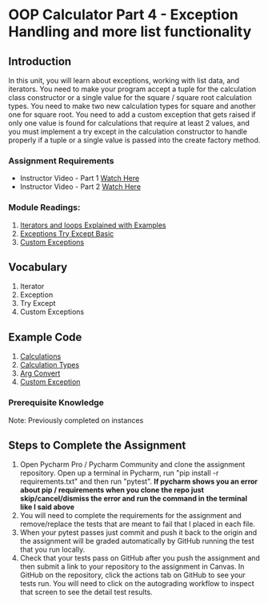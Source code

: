 # OOP Calculator Part 4 - Exception Handling and more list functionality

## Introduction

In this unit, you will learn about exceptions, working with list data, and iterators. You need to make your program
accept a tuple for the calculation class constructor or a single value for the square / square root calculation types. 
You need to make two new calculation types for square and another one for square root. You need to add a custom exception
that gets raised if only one value is found for calculations that require at least 2 values, and you must implement a try 
except in the calculation constructor to handle properly if a tuple or a single value is passed into the create factory 
method.

### Assignment Requirements

* Instructor Video - Part 1 [Watch Here](https://youtu.be/W3vSEZ9IT8E)
* Instructor Video - Part 2 [Watch Here](https://youtu.be/8C5Q5zCCSLw)

### Module Readings:

1. [Iterators and loops Explained with Examples](https://anandology.com/python-practice-book/iterators.html)
2. [Exceptions Try Except Basic](https://pythonbasics.org/try-except/)
3. [Custom Exceptions](https://www.programiz.com/python-programming/user-defined-exception)


## Vocabulary

1. Iterator
2. Exception
3. Try Except
4. Custom Exceptions

## Example Code
1. [Calculations](calculations.png)
2. [Calculation Types](calculation_types.png)
3. [Arg Convert](convert.png)
4. [Custom Exception](custom_exception.png)

### Prerequisite Knowledge

Note: Previously completed on instances

## Steps to Complete the Assignment

1. Open Pycharm Pro / Pycharm Community and clone the assignment repository. Open up a terminal in Pycharm, run "pip
   install -r requirements.txt" and then run "pytest".  **If pycharm shows you an error about pip / requirements when
   you clone the repo just skip/cancel/dismiss the error and run the command in the terminal like I said above**
2. You will need to complete the requirements for the assignment and remove/replace the tests that are meant to fail
   that I placed in each file.
3. When your pytest passes just commit and push it back to the origin and the assignment will be graded automatically by
   GitHub running the test that you run locally.
4. Check that your tests pass on GitHub after you push the assignment and then submit a link to your repository to the
   assignment in Canvas. In GitHub on the repository, click the actions tab on GitHub to see your tests run. You will
   need to click on the autograding workflow to inspect that screen to see the detail test results.


